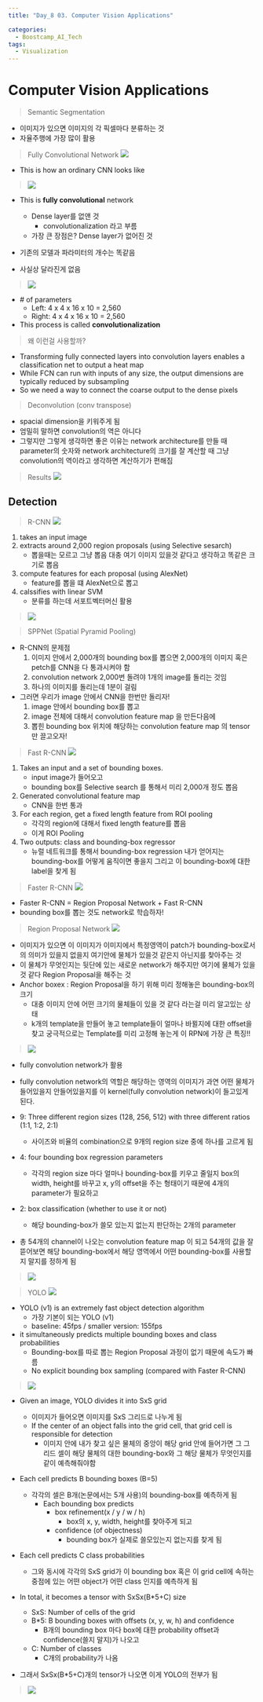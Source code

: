 ```yaml
---
title: "Day_8 03. Computer Vision Applications"

categories:
  - Boostcamp_AI_Tech
tags:
  - Visualization
---
```


# Computer Vision Applications

> Semantic Segmentation

- 이미지가 있으면 이미지의 각 픽셀마다 분류하는 것
- 자율주행에 가장 많이 활용

> Fully Convolutional Network
    ![]({{site.url}}/assets/images/2021-08-11-18-19-08.png)

- This is how an ordinary CNN looks like

> ![]({{site.url}}/assets/images/2021-08-11-18-20-37.png)

- This is **fully convolutional** network
  - Dense layer를 없앤 것
    - convolutionalization 라고 부름
  - 가장 큰 장점은? Dense layer가 없어진 것

- 기존의 모델과 파라미터의 개수는 똑같음
- 사실상 달라진게 없음
 
 > ![]({{site.url}}/assets/images/2021-08-11-18-23-43.png)

 - \# of parameters
   - Left: 4 x 4 x 16 x 10 = 2,560
   - Right: 4 x 4 x 16 x 10 = 2,560
 - This process is called **convolutionalization**

> 왜 이런걸 사용할까?

- Transforming fully connected layers into convolution layers enables a classification net to output a heat map
- While FCN can run with inputs of any size, the output dimensions are typically reduced by subsampling
- So we need a way to connect the coarse output to the dense pixels

> Deconvolution (conv transpose)

- spacial dimension을 키워주게 됨
- 엄밀히 말하면 convolution의 역은 아니다
- 그렇지만 그렇게 생각하면 좋은 이유는 network architecture를 만들 때 parameter의 숫자와 network architecture의 크기를 잘 계산할 때 그냥 convolution의 역이라고 생각하면 계산하기가 편해짐

> Results
    ![]({{site.url}}/assets/images/2021-08-11-18-32-36.png)

## Detection

> R-CNN
    ![]({{site.url}}/assets/images/2021-08-11-18-33-37.png)

1. takes an input image
2. extracts around 2,000 region proposals (using Selective sesarch)
   - 뽑을때는 모르고 그냥 뽑음 대충 여기 이미지 있을것 같다고 생각하고 똑같은 크기로 뽑음
3. compute features for each proposal (using AlexNet)
   -  feature를 뽑을 떄 AlexNet으로 뽑고
4. calssifies with linear SVM
   - 분류를 하는데 서포트벡터머신 활용

> ![]({{site.url}}/assets/images/2021-08-11-18-36-57.png)

> SPPNet (Spatial Pyramid Pooling)

- R-CNN의 문제점
  1. 이미지 안에서 2,000개의 bounding box를 뽑으면 2,000개의 이미지 혹은 petch를 CNN을 다 통과시켜야 함
  2. convolution network 2,000번 돌려야 1개의 image를 돌리는 것임
  3. 하나의 이미지를 돌리는데 1분이 걸림
- 그러면 우리가 image 안에서 CNN을 한번만 돌리자!
  1. image 안에서 bounding box를 뽑고
  2. image 전체에 대해서 convolution feature map 을 만든다음에
  3. 뽑힌 bounding box 위치에 해당하는 convolution feature map 의 tensor 만 끌고오자!

> Fast R-CNN
    ![]({{site.url}}/assets/images/2021-08-11-18-47-51.png)

1. Takes an input and a set of bounding boxes.
   - input image가 들어오고
   - bounding box를 Selective search 를 통해서 미리 2,000개 정도 뽑음
2. Generated convolutional feature map
   - CNN을 한번 통과
3. For each region, get a fixed length feature from ROI pooling
   - 각각의 region에 대해서 fixed length feature를 뽑음
   - 이게 ROI Pooling
4. Two outputs: class and bounding-box regressor
   - 뉴럴 네트워크를 통해서 bounding-box regression 내가 얻어지는 bounding-box를 어떻게 움직이면 좋을지 그리고 이 bounding-box에 대한 label을 찾게 됨

> Faster R-CNN
    ![]({{site.url}}/assets/images/2021-08-11-18-49-23.png)

- Faster R-CNN = Region Proposal Network + Fast R-CNN
- bounding box를 뽑는 것도 network로 학습하자!

> Region Proposal Network
    ![]({{site.url}}/assets/images/2021-08-11-18-54-02.png)

- 이미지가 있으면 이 이미지가 이미지에서 특정영역이 patch가 bounding-box로서의 의미가 있을지 없을지 여기안에 물체가 있을것 같은지 아닌지를 찾아주는 것
- 이 물체가 무엇인지는 뒷단에 있는 새로운 network가 해주지만 여기에 물체가 있을것 같다 Region Proposal을 해주는 것
- Anchor boxex : Region Proposal을 하기 위해 미리 정해놓은 bounding-box의 크기 
  - 대충 이미지 안에 어떤 크기의 물체들이 있을 것 같다 라는걸 미리 알고있는 상태
  - k개의 template을 만들어 놓고 template들이 얼마나 바뀔지에 대한 offset을 찾고 궁극적으로는 Template를 미리 고정해 놓는게 이 RPN에 가장 큰 특징!!

> ![]({{site.url}}/assets/images/2021-08-11-19-00-04.png)

- fully convolution network가 활용
- fully convolution network의 역할은 해당하는 영역의 이미지가 과연 어떤 물체가 들어있을지 안들어있을지를 이 kernel(fully convolution network)이 들고있게 된다.
- 9: Three different region sizes (128, 256, 512) with three different ratios (1:1, 1:2, 2:1)
  - 사이즈와 비율의 combination으로 9개의 region size 중에 하나를 고르게 됨
- 4: four bounding box regression parameters
  - 각각의 region size 마다 얼마나 bounding-box를 키우고 줄일지 box의 width, height를 바꾸고 x, y의 offset을 주는 형태이기 때문에 4개의 parameter가 필요하고 
- 2: box classification (whether to use it or not)
  - 해당 bounding-box가 쓸모 있는지 없는지 판단하는 2개의 parameter

- 총 54개의 channel이 나오는 convolution feature map 이 되고 54개의 값을 잘 뜯어보면 해당 bounding-box에서 해당 영역에서 어떤 bounding-box를 사용할지 말지를 정하게 됨

> ![]({{site.url}}/assets/images/2021-08-11-19-00-55.png)

> YOLO
    ![]({{site.url}}/assets/images/2021-08-11-19-01-19.png)

- YOLO (v1) is an extremely fast object detection algorithm
  - 가장 기본이 되는 YOLO (v1)
  - baseline: 45fps / smaller version: 155fps
- it simultaneously predicts multiple bounding boxes and class probabilities
  - Bounding-box를 따로 뽑는 Region Proposal 과정이 없기 때문에 속도가 빠름
  - No explicit bounding box sampling (compared with Faster R-CNN)

> ![]({{site.url}}/assets/images/2021-08-11-19-03-52.png)

- Given an image, YOLO divides it into SxS grid
  - 이미지가 들어오면 이미지를 SxS 그리드로 나누게 됨
  - If the center of an object falls into the grid cell, that grid cell is responsible for detection
    - 이미지 안에 내가 찾고 싶은 물체의 중앙이 해당 grid 안에 들어가면 그 그리드 셀이 해당 물체의 대한 bounding-box와 그 해당 물체가 무엇인지를 같이 예측해줘야함
- Each cell predicts B bounding boxes (B=5)
  - 각각의 셀은 B개(논문에서는 5개 사용)의 bounding-box를 예측하게 됨
    - Each bounding box predicts
      - box refinement(x / y / w / h)
        - box의 x, y, width, height를 찾아주게 되고
      - confidence (of objectness)
        - bounding box가 실제로 쓸모있는지 없는지를 찾게 됨
- Each cell predicts C class probabilities
  - 그와 동시에 각각의 SxS grid가 이 bounding box 혹은 이 grid cell에 속하는 중점에 있는 어떤 object가 어떤 class 인지를 예측하게 됨

- In total, it becomes a tensor with SxSx(B*5+C) size
  - SxS: Number of cells of the grid
  - B*5: B bounding boxes with offsets (x, y, w, h) and confidence
    - B개의 bounding box 마다 box에 대한 probability offset과 confidence(쓸지 말지)가 나오고
  - C: Number of classes
    - C개의 probability가 나옴

- 그래서 SxSx(B*5+C)개의 tensor가 나오면 이게 YOLO의 전부가 됨

> ![]({{site.url}}/assets/images/2021-08-11-19-13-58.png)